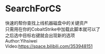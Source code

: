 # SearchForCS
快速的帮你查找上线机器磁盘中的关键资产   
只需用在你的CobaltStrike中加载此脚本就可以了   
之后选中目标右键就会出现新的选项   
Author:Yihsiwei   
Video:https://space.bilibili.com/353948151
